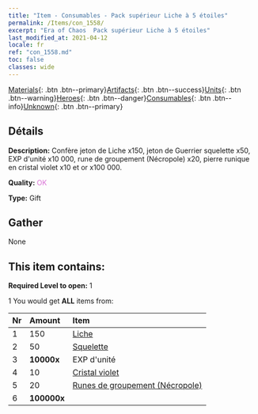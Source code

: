 ```yaml
---
title: "Item - Consumables - Pack supérieur Liche à 5 étoiles"
permalink: /Items/con_1558/
excerpt: "Era of Chaos  Pack supérieur Liche à 5 étoiles"
last_modified_at: 2021-04-12
locale: fr
ref: "con_1558.md"
toc: false
classes: wide
---
```

 [Materials](/fr/Items/){: .btn .btn--primary}[Artifacts](/fr/Items/Artifacts/){: .btn .btn--success}[Units](/fr/Items/Units/){: .btn .btn--warning}[Heroes](/fr/Items/Heroes/){: .btn .btn--danger}[Consumables](/fr/Items/Consumables/){: .btn .btn--info}[Unknown](/fr/Items/Unknown/){: .btn .btn--primary}

## Détails
 **Description:** Confère jeton de Liche x150, jeton de Guerrier squelette x50, EXP d'unité x10 000, rune de groupement (Nécropole) x20, pierre runique en cristal violet x10 et or x100 000.

 **Quality:** <span style="color: #DA70D6">OK</span>

 **Type:** Gift

## Gather

  None

## This item contains:

 **Required Level to open:** 1

 1 You would get **ALL** items  from:

  | Nr | Amount |     Item    |
  |:---|:-------|:------------|
  | 1 | 150 | [Liche](/fr/Items/unt_212/) | 
  | 2 | 50 | [Squelette](/fr/Items/unt_208/) | 
  | 3 |  **10000x** | EXP d'unité |  | 
  | 4 | 10 | [Cristal violet](/fr/Items/con_720/) | 
  | 5 | 20 | [Runes de groupement (Nécropole)](/fr/Items/con_755/) | 
  | 6 |  **100000x** | <i class="fas fa-coins"/> |  | 
